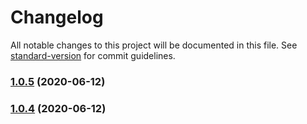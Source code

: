# Changelog

All notable changes to this project will be documented in this file. See [standard-version](https://github.com/conventional-changelog/standard-version) for commit guidelines.

### [1.0.5](https://github.com/packdigital/prettier-config-ripperoni/compare/v1.0.4...v1.0.5) (2020-06-12)

### [1.0.4](https://github.com/packdigital/prettier-config-ripperoni/compare/v1.0.3...v1.0.4) (2020-06-12)
